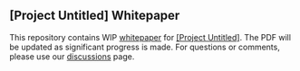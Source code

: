 ## [Project Untitled] Whitepaper
This repository contains WIP [whitepaper](/whitepaper) for [[Project Untitled]](https://www.o1labs.org/project-untitled). 
The PDF will be updated as significant progress is made. For questions or comments, please use our [discussions](https://github.com/o1-labs/project-untitled-whitepaper/discussions/categories/general) page.
